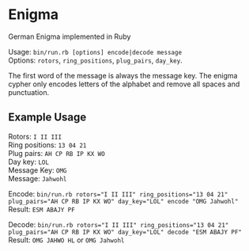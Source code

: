 # Enigma
German Enigma implemented in Ruby

Usage: `bin/run.rb [options] encode|decode message`  
Options: `rotors`, `ring_positions`, `plug_pairs`, `day_key`.

The first word of the message is always the message key. The enigma cypher only encodes letters
of the alphabet and remove all spaces and punctuation.

## Example Usage

Rotors: `I II III`  
Ring positions: `13 04 21`  
Plug pairs: `AH CP RB IP KX WO`  
Day key: `LOL`  
Message Key: `OMG`  
Message: `Jahwohl`  

Encode: `bin/run.rb rotors="I II III" ring_positions="13 04 21" plug_pairs="AH CP RB IP KX WO" day_key="LOL" encode "OMG Jahwohl"`  
Result: `ESM ABAJY PF`

Decode: `bin/run.rb rotors="I II III" ring_positions="13 04 21" plug_pairs="AH CP RB IP KX WO" day_key="LOL" decode "ESM ABAJY PF"`  
Result: `OMG JAHWO HL` or `OMG Jahwohl`
